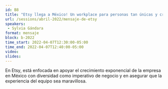 ```yaml
---
id: B8
title: "Etsy llega a México! Un workplace para personas tan únicas y creativas como sus productos"
url: /sessions/abril-2022/mensaje-de-etsy
speakers:
 - Sylvia Gándara
format: mensaje
block: b-2022
time_start: 2022-04-07T12:30:00-05:00
time_end: 2022-04-07T12:40:00-05:00
video:
slides:
---
```


En Etsy, está enfocada en apoyar el crecimiento exponencial de la empresa en México con diversidad como imperativo de negocio y en asegurar que la experiencia del equipo sea maravillosa. 
